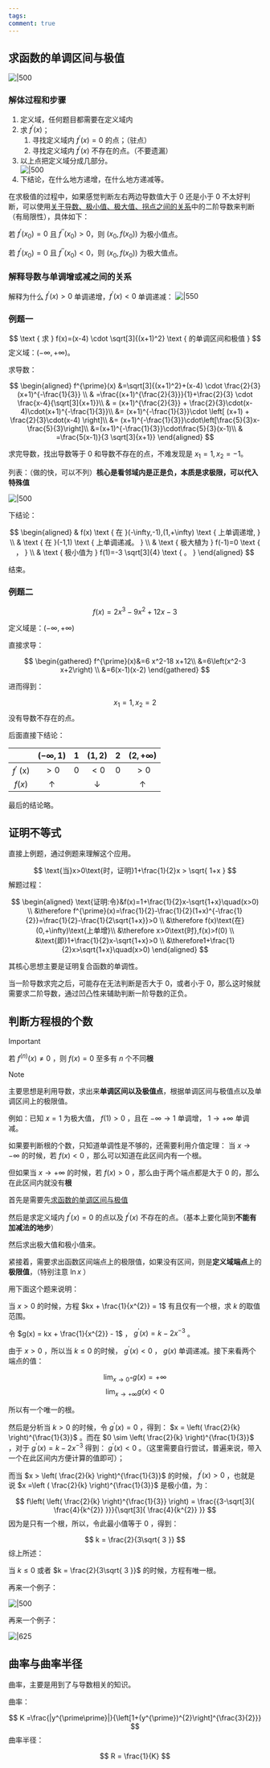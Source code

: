 ```yaml
---
tags: 
comment: true
---
```

## 求函数的单调区间与极值

![|500](imgs/Pasted%20image%2020241103145156.png)

### 解体过程和步骤

1. 定义域，任何题目都需要在定义域内
2. 求 $f^{\prime}(x)$；
	1. 寻找定义域内 $f^{\prime}(x) = 0$ 的点；（驻点）
	2. 寻找定义域内 $f^{\prime}(x)$ 不存在的点。（不要遗漏）
3. 以上点把定义域分成几部分。		
	![|500](imgs/Pasted%20image%2020241103145704.png)
4. 下结论，在什么地方递增，在什么地方递减等。

在求极值的过程中，如果感觉判断左右两边导数值大于 0 还是小于 0 不太好判断，可以使用[关于导数、极小值、极大值、拐点之间的关系](关于导数、极小值、极大值、拐点之间的关系.md)中的二阶导数来判断（有局限性），具体如下：

若 $f^{\prime}(x_{0}) =0$ 且 $f^{\prime\prime}(x_{0})>0$，则 $(x_{0},f(x_{0}))$ 为极小值点。

若 $f^{\prime}(x_{0}) =0$ 且 $f^{\prime\prime}(x_{0})<0$，则 $(x_{0},f(x_{0}))$ 为极大值点。

### 解释导数与单调增或减之间的关系

解释为什么 $f^{\prime}(x) > 0$ 单调递增，$f^{\prime}(x) < 0$ 单调递减：
 ![|550](imgs/Pasted%20image%2020241103150001.png)

### 例题一

$$
\text { 求 } f(x)=(x-4) \cdot \sqrt[3]{(x+1)^2} \text { 的单调区间和极值 }
$$
定义域：$(-\infty,+\infty)$。

求导数：

$$
\begin{aligned}
f^{\prime}(x) &=\sqrt[3]{(x+1)^2}+(x-4) \cdot \frac{2}{3}(x+1)^{-\frac{1}{3}} \\
& =\frac{(x+1)^{\frac{2}{3}}}{1}+\frac{2}{3} \cdot \frac{x-4}{\sqrt[3]{x+1}}\\
& = (x+1)^{\frac{2}{3}} + \frac{2}{3}\cdot(x-4)\cdot(x+1)^{-\frac{1}{3}}\\
&= (x+1)^{-\frac{1}{3}}\cdot \left[ (x+1) + \frac{2}{3}\cdot(x-4) \right]\\
&= (x+1)^{-\frac{1}{3}}\cdot\left[\frac{5}{3}x-\frac{5}{3}\right]\\
&=(x+1)^{-\frac{1}{3}}\cdot\frac{5}{3}(x-1)\\
& =\frac{5(x-1)}{3 \sqrt[3]{x+1}}
\end{aligned}
$$

求完导数，找出导数等于 $0$ 和导数不存在的点，不难发现是 $x_{1} = 1,x_{2} = -1$。

列表：（做的快，可以不列）**核心是看邻域内是正是负，本质是求极限，可以代入特殊值**

![|500](imgs/Pasted%20image%2020241103150906.png)

下结论：

$$
\begin{aligned}
& f(x) \text { 在 }(-\infty,-1),(1,+\infty) \text { 上单调递增, } \\
& \text { 在 }(-1,1) \text { 上单调递减。 } \\
& \text { 极大植为 } f(-1)=0 \text { ， } \\
& \text { 极小值为 } f(1)=-3 \sqrt[3]{4} \text { 。 }
\end{aligned}
$$

结束。

### 例题二

$$
f(x)=2 x^3-9 x^2+12 x-3
$$

定义域是：$(-\infty,+\infty)$

直接求导：

$$
\begin{gathered}
f^{\prime}(x)&=6 x^2-18 x+12\\
&=6\left(x^2-3 x+2\right) \\
&=6(x-1)(x-2)
\end{gathered}
$$

进而得到：

$$
x_{1} = 1 ,x_{2} = 2
$$
没有导数不存在的点。

后面直接下结论：

|                  | $(-\infty,1)$ | $1$ | $(1,2)$ |  2  | $(2,+\infty)$ |
| :--------------: | :-----------: | :-: | :-----: | :-: | :-----------: |
| $f^{\prime}$ (x) |     $>0$      | $0$ |  $<0$   | $0$ |     $>0$      |
|      $f(x)$      |       ↑       |     |    ↓    |     |       ↑       |

最后的结论略。


## 证明不等式

直接上例题，通过例题来理解这个应用。

$$
\text{当}x>0\text{时，证明}1+\frac{1}{2}x > \sqrt{ 1+x }
$$
解题过程：

$$
\begin{aligned}
\text{证明:令}&f(x)=1+\frac{1}{2}x-\sqrt{1+x}\quad(x>0) \\
&\therefore f^{\prime}(x)=\frac{1}{2}-\frac{1}{2}(1+x)^{-\frac{1}{2}}=\frac{1}{2}-\frac{1}{2\sqrt{1+x}}>0 \\
&\therefore f(x)\text{在}(0,+\infty)\text{上单增}\\
&\therefore x>0\text{时},f(x)>f(0) \\
&\text{即}1+\frac{1}{2}x-\sqrt{1+x}>0 \\
&\therefore1+\frac{1}{2}x>\sqrt{1+x}\quad(x>0)
\end{aligned}
$$

其核心思想主要是证明复合函数的单调性。

当一阶导数求完之后，可能存在无法判断是否大于 $0$，或者小于 $0$，那么这时候就需要求二阶导数，通过凹凸性来辅助判断一阶导数的正负。
## 判断方程根的个数

> [!important]
> 若 $f^{(n)}(x) \neq 0$ ，则 $f(x) =0$ 至多有 $n$ 个不同**根**

> [!note]
> 主要思想是利用导数，求出来**单调区间以及极值点**，根据单调区间与极值点以及单调区间上的极限值。
> 
> 例如：已知 $x = 1$ 为极大值， $f(1)>0$ ，且在 $-\infty \to 1$ 单调增， $1 \to +\infty$ 单调减。
> 
> 如果要判断根的个数，只知道单调性是不够的，还需要利用介值定理： 当 $x \to -\infty$ 的时候，若 $f (x) < 0$ ，那么可以知道在此区间内有一个根。
> 
> 但如果当 $x \to +\infty$ 的时候，若 $f(x) > 0$ ，那么由于两个端点都是大于 $0$ 的，那么在此区间内就没有**根** 

首先是需要先[求函数的单调区间与极值](#求函数的单调区间与极值)

然后是求定义域内 $f^{\prime}(x) = 0$ 的点以及 $f^{\prime}(x)$ 不存在的点。（基本上要化简到**不能有加减法的地步**）

然后求出极大值和极小值来。

紧接着，需要求出函数区间端点上的极限值，如果没有区间，则是**定义域端点**上的**极限值**，（特别注意 $\ln x$ ）

用下面这个题来说明：

当 $x > 0$ 的时候，方程 $kx + \frac{1}{x^{2}} = 1$ 有且仅有一个根，求 $k$ 的取值范围。

令 $g(x) = kx  + \frac{1}{x^{2}} - 1$ ， $g^{\prime}(x) = k - 2 x^{-3}$ 。

由于 $x > 0$ ，所以当 $k\leq 0$ 的时候， $g^{\prime}(x) <0$ ， $g(x)$ 单调递减。接下来看两个端点的值：

$$
\lim_{ x \to 0^{+} }g(x) = +\infty 
$$
$$
\lim_{ x \to +\infty } g(x) < 0
$$

所以有一个唯一的根。

然后是分析当 $k > 0$ 的时候，令 $g^{\prime}(x) = 0$ ，得到： $x = \left( \frac{2}{k} \right)^{\frac{1}{3}}$ 。而在 $0 \sim \left( \frac{2}{k} \right)^{\frac{1}{3}}$ ，对于 $g^{\prime}(x) = k - 2 x^{-3}$ 得到： $g^{\prime}(x) < 0$ 。（这里需要自行尝试，普遍来说，带入一个在此区间内方便计算的值即可）；

而当 $x > \left( \frac{2}{k} \right)^{\frac{1}{3}}$ 的时候， $f^{\prime}(x) >0$ ，也就是说 $x =\left ( \frac{2}{k} \right)^{\frac{1}{3}}$ 是极小值，为： 

$$
f\left( \left( \frac{2}{k} \right)^{\frac{1}{3}} \right) = \frac{{3-\sqrt[3]{ \frac{4}{k^{2}} }}}{\sqrt[3]{ \frac{4}{k^{2}} }}
$$
因为是只有一个根，所以，令此最小值等于 $0$ ，得到：

$$
k = \frac{2}{3\sqrt{ 3 }}
$$
综上所述：

当 $k \leq 0$ 或者 $k = \frac{2}{3\sqrt{ 3 }}$ 的时候，方程有唯一根。

再来一个例子：

![|500](imgs/Pasted%20image%2020241127173120.png)

再来一个例子：

![|625](imgs/Pasted%20image%2020241127173421.png)


## 曲率与曲率半径

曲率，主要是用到了与导数相关的知识。

曲率：

$$
K =\frac{|y^{\prime\prime}|}{\left[1+(y^{\prime})^{2}\right]^{\frac{3}{2}}}
$$
曲率半径：

$$
R = \frac{1}{K}
$$
